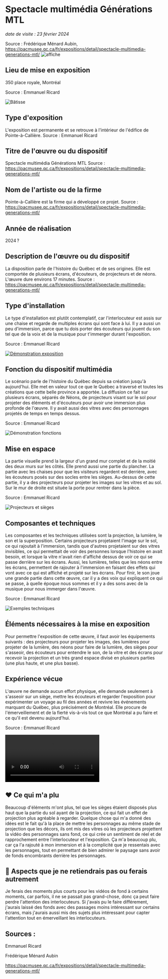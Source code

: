 # Spectacle multimédia Générations MTL
*date de visite : 23 février 2024*

Source : Frédérique Ménard Aubin, https://pacmusee.qc.ca/fr/expositions/detail/spectacle-multimedia-generations-mtl/
![affiche](media/generationsmtl_affiche.jpg)


## Lieu de mise en exposition
350 place royale, Montréal

Source : Emmanuel Ricard

![Bâtisse](media/batisse_devant.jpg)

## Type d'exposition
L'exposition est permanente et se retrouve à l'intérieur de l'édifice de Pointe-à-Callière.
Source : Emmanuel Ricard

## Titre de l'œuvre ou du dispositif
Spectacle multimédia Générations MTL
Source : https://pacmusee.qc.ca/fr/expositions/detail/spectacle-multimedia-generations-mtl/

## Nom de l'artiste ou de la firme
Pointe-à-Callière est la firme qui a développé ce projet.
Source : https://pacmusee.qc.ca/fr/expositions/detail/spectacle-multimedia-generations-mtl/
## Année de réalisation
2024 ?

## Description de l'œuvre ou du dispositif
La disposition parle de l'histoire du Québec et de ses origines. Elle est comportée de plusieurs écrans, d'écouteurs, de projecteurs et de néons. L'œuvre dure environs 17 minutes.
Source : https://pacmusee.qc.ca/fr/expositions/detail/spectacle-multimedia-generations-mtl/

## Type d'installation
Le type d'installation est plutôt contemplatif, car l'interlocuteur est assis sur une chaise et regarde de multiples écrans qui sont face à lui. Il y a aussi un peu d'immersion, parce que tu dois porter des écouteurs qui jouent du son tel que de la voix et de la musique pour t'immerger durant l'exposition.

Source : Emmanuel Ricard

[![Démonstration exposition](media/vue-assis.jpg)](https://youtu.be/oh_eMUlYz9w)

## Fonction du dispositif multimédia
Le scénario parle de l'histoire du Québec depuis sa création jusqu'à aujourd'hui. Elle met en valeur tout ce que le Québec a traversé et toutes les créations que cette belle province a apportée. La diffusion ce fait sur plusieurs écrans, séparés de Néons, de projecteurs visant sur le sol pour projeter des éléments et d'écouteurs pour avoir une immersion plus profonde de l'œuvre. Il y avait aussi des vitres avec des personnages projetés de temps en temps dessus.

Source : Emmanuel Ricard

![Démonstration fonctions](media/demonstrations_fonctions.jpg)

## Mise en espace
La partie visuelle prend la largeur d'un grand mur complet et de la moitié des deux murs sur les côtés. Elle prend aussi une partie du plancher. La partie avec les chaises pour que les visiteurs regardent est derrière, avec les écouteurs posés sur des socles entre les sièges. Au-dessus de cette partie, il y a des projecteurs pour projeter les images sur les vitres et au sol. Sur le mur de droite est située la porte pour rentrer dans la pièce.

Source : Emmanuel Ricard

![Projecteurs et sièges](media/sieges_et_projecteurs.jpg)

## Composantes et techniques
Les composantes et les techniques utilisées sont la projection, la lumière, le son et la superposition. Certains projecteurs projetaient l'image sur le sol, ce qui rajoutait à l'immersion, tandis que d'autres projetaient sur des vitres invisibles, ce qui permettait de voir des personnes lorsque l'histoire en avait besoin, et lorsque la vitre n'avait rien d'affiché dessus de voir ce qui se passe derrière sur les écrans. Aussi, les lumières, telles que les néons entre les écrans, permettent de rajouter à l'immersion en faisant des effets qui vont avec ce qui est affiché et projeté sur les écrans. Pour finir, le son joue une grande partie dans cette œuvre, car il y a des voix qui expliquent ce qui se passe, à quelle époque nous sommes et il y a des sons avec de la musique pour nous immerger dans l'œuvre.

Source : Emmanuel Ricard

![Exemples techniques](media/techniques.jpg)

## Éléments nécessaires à la mise en exposition
Pour permettre l'exposition de cette œuvre, il faut avoir les équipements suivants : des projecteurs pour projeter les images, des lumières pour projeter de la lumière, des néons pour faire de la lumière, des sièges pour s'asseoir, des écouteurs pour entendre le son, de la vitre et des écrans pour recevoir la projection et un très grand espace divisé en plusieurs parties (une plus haute, et une plus basse).


## Expérience vécue
L'œuvre ne demande aucun effort physique, elle demande seulement à s'asseoir sur un siège, mettre les écouteurs et regarder l'exposition pour expérimenter un voyage au fil des années et revivre les événements marquant du Québec, plus précisément de Montréal. Elle procure de l'émerveillement et de la fierté vis-à-vis tout ce que Montréal a pu faire et ce qu'il est devenu aujourd'hui.

Source : Emmanuel Ricard

![émotions](media/emotions.mp4)

## ❤️ Ce qui m'a plu
Beaucoup d'éléments m'ont plus, tel que les sièges étaient disposés plus haut que la partie du sol ayant de la projection, ce qui fait un effet de projection plus agréable à regarder. Quelque chose qui m'a donné des idées est le fait qu'à la place de mettre les personnages au même stade de projection que les décors, ils ont mis des vitres où les projecteurs projettent la vidéo des personnages sans fond, ce qui crée un sentiment de réel et de rapprochement entre l'interlocuteur et l'exposition. Ça m'a beaucoup plu, car ça l'a rajouté à mon immersion et à la complicité que je ressentais avec les personnages, tout en permettant de bien admirer le paysage sans avoir de fonds encombrants derrière les personnages. 


## 🤔 Aspects que je ne retiendrais pas ou ferais autrement
Je ferais des moments plus courts pour les vidéos de fond à certains moments, car parfois, il ne se passait pas grand-chose, donc ça peut faire perdre l'attention des interlocuteurs. Si j'avais pu le faire différement, j'aurais laissé des fonds avec des passages moins intéressant sur certains écrans, mais j'aurais aussi mis des sujets plus intéressant pour capter l'attention tout en émerveillant les interlocuteurs.


## Sources :

Emmanuel Ricard

Frédérique Ménard Aubin

https://pacmusee.qc.ca/fr/expositions/detail/spectacle-multimedia-generations-mtl/
